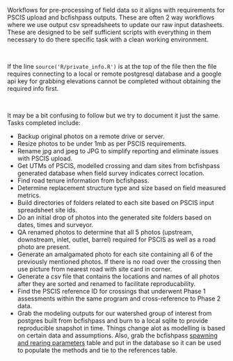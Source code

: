 Workflows for pre-processing of field data so it aligns with requirements for PSCIS upload and bcfishpass outputs. These are often 2 way workflows where we use output csv spreadsheets to update our raw input datasheets. These are designed to be self sufficient scripts with everything in them necessary to do there specific task with a clean working environment. 

<br>

If the line `source('R/private_info.R')` is at the top of the file then the file requires connecting to a local or remote postgresql database and a google api key for grabbing elevations cannot be completed without obtaining the required info first.

<br>

It may be a bit confusing to follow but we try to document it just the same.  Tasks completed include:

  *  Backup original photos on a remote drive or server.
  *  Resize photos to be under 1mb as per PSCIS requirements.
  *  Rename jpg and jpeg to JPG to simplify reporting and eliminate issues with PSCIS upload.
  *  Get UTMs of PSCIS, modelled crossing and dam sites from bcfishpass generated database when field survey indicates correct location.
  *  Find road tenure information from bcfishpass.
  *  Determine replacement structure type and size based on field measured metrics.
  *  Build directories of folders related to each site based on PSCIS input spreadsheet site ids.
  *  Do an initial drop of photos into the generated site folders based on dates, times and surveyor.
  *  QA renamed photos to determine that all 5 photos (upstream, downstream, inlet, outlet, barrel) required for PSCIS as well as a road photo are present.
  *  Generate an amalgamated photo for each site containing all 6 of the previously mentioned photos. If there is no road over the crossing then use picture from nearest road with site card in corner.
  *  Generate a csv file that contains the locations and names of all photos after they are sorted and renamed to facilitate reproducability.
  *  Find the PSCIS reference ID for crossings that underwent Phase 1 assessments within the same program and cross-reference to Phase 2 data.
  *  Grab the modeling outputs for our watershed group of interest from postgres built from bcfishpass and burn to a local sqlite to provide reproducible snapshot in time. Things change alot as modelling is based on certain data and assumptions.  Also, grab the bcfishpass [spawning and rearing parameters](https://github.com/smnorris/bcfishpass/tree/main/02_model) table and put in the database so it can be used to populate the methods and tie to the references table.
